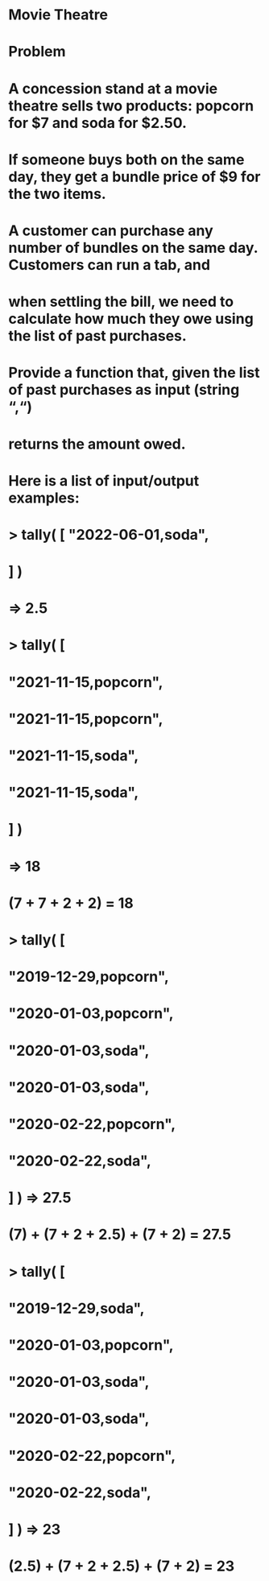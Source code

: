 # Movie Theatre
# Problem

# A concession stand at a movie theatre sells two products: popcorn for $7 and soda for $2.50.
# If someone buys both on the same day, they get a bundle price of $9 for the two items.
# A customer can purchase any number of bundles on the same day. Customers can run a tab, and
# when settling the bill, we need to calculate how much they owe using the list of past purchases.

# Provide a function that, given the list of past purchases as input (string “<date>,<item>“)
# returns the amount owed.

# Here is a list of input/output examples:

# > tally( [ "2022-06-01,soda",
#   ] )
# => 2.5

# > tally( [
#     "2021-11-15,popcorn",
#     "2021-11-15,popcorn",
#     "2021-11-15,soda",
#     "2021-11-15,soda",
#   ] )
# => 18

# (7 + 7 + 2 + 2) = 18

# > tally( [
#     "2019-12-29,popcorn",
#     "2020-01-03,popcorn",
#     "2020-01-03,soda",
#     "2020-01-03,soda",
#     "2020-02-22,popcorn",
#     "2020-02-22,soda",
#   ] ) => 27.5

# (7) + (7 + 2 + 2.5) + (7 + 2) = 27.5

# > tally( [
#     "2019-12-29,soda",
#     "2020-01-03,popcorn",
#     "2020-01-03,soda",
#     "2020-01-03,soda",
#     "2020-02-22,popcorn",
#     "2020-02-22,soda",
#  ] ) => 23

# (2.5) + (7 + 2 + 2.5) + (7 + 2) = 23
